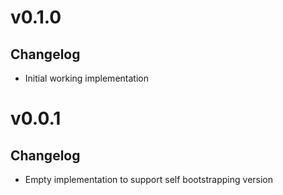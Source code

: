   
# v0.1.0

## Changelog

- Initial working implementation

# v0.0.1

## Changelog

- Empty implementation to support self bootstrapping version